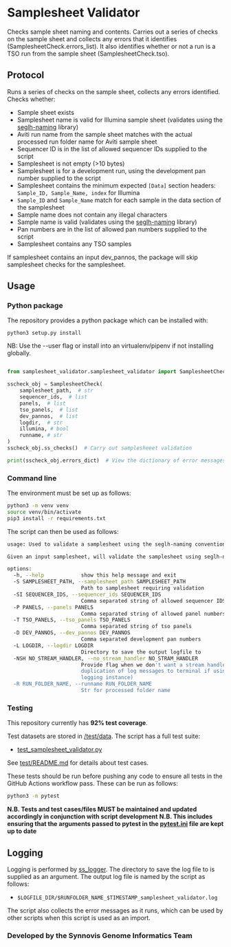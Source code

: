 # Samplesheet Validator

Checks sample sheet naming and contents. Carries out a series of checks on the sample sheet and collects any errors 
that it identifies (SamplesheetCheck.errors_list). It also identifies whether or not a run is a TSO run from the sample 
sheet (SamplesheetCheck.tso).

## Protocol

Runs a series of checks on the sample sheet, collects any errors identified. Checks whether: 
* Sample sheet exists
* Samplesheet name is valid for Illumina sample sheet (validates using the [seglh-naming](https://github.com/moka-guys/seglh-naming/) library)
* Aviti run name from the sample sheet matches with the actual processed run folder name for Aviti sample sheet
* Sequencer ID is in the list of allowed sequencer IDs supplied to the script
* Samplesheet is not empty (>10 bytes)
* Samplesheet is for a development run, using the development pan number supplied to the script
* Samplesheet contains the minimum expected `[Data]` section headers: `Sample_ID, Sample_Name, index` for Illumina
* `Sample_ID` and `Sample_Name` match for each sample in the data section of the samplesheet
* Sample name does not contain any illegal characters
* Sample name is valid (validates using the [seglh-naming](https://github.com/moka-guys/seglh-naming/) library)
* Pan numbers are in the list of allowed pan numbers supplied to the script
* Samplesheet contains any TSO samples

If samplesheet contains an input dev_pannos, the package will skip samplesheet checks for the samplesheet.

## Usage

### Python package

The repository provides a python package which can be installed with:

`python3 setup.py install`

NB: Use the --user flag or install into an virtualenv/pipenv if not installing globally.

```python

from samplesheet_validator.samplesheet_validator import SamplesheetCheck

sscheck_obj = SamplesheetCheck(
    samplesheet_path,  # str
    sequencer_ids,  # list
    panels,  # list
    tso_panels,  # list
    dev_pannos,  # list
    logdir,  # str
    illumina, # bool
    runname, # str
)
sscheck_obj.ss_checks()  # Carry out samplesheeet validation

print(sscheck_obj.errors_dict)  # View the dictionary of error messages
```

### Command line

The environment must be set up as follows:
```bash
python3 -m venv venv
source venv/bin/activate
pip3 install -r requirements.txt
```

The script can then be used as follows:
```bash
usage: Used to validate a samplesheet using the seglh-naming conventions

Given an input samplesheet, will validate the samplesheet using seglh-naming conventions and output a logfile

options:
  -h, --help            show this help message and exit
  -S SAMPLESHEET_PATH, --samplesheet_path SAMPLESHEET_PATH
                        Path to samplesheet requiring validation
  -SI SEQUENCER_IDS, --sequencer_ids SEQUENCER_IDS
                        Comma separated string of allowed sequencer IDS
  -P PANELS, --panels PANELS
                        Comma separated string of allowed panel numbers
  -T TSO_PANELS, --tso_panels TSO_PANELS
                        Comma separated string of tso panels
  -D DEV_PANNOS, --dev_pannos DEV_PANNOS
                        Comma separated development pan numbers
  -L LOGDIR, --logdir LOGDIR
                        Directory to save the output logfile to
  -NSH NO_STREAM_HANDLER, --no_stream_handler NO_STRAM_HANDLER
                        Provide flag when we don't want a stream handler (prevents
                        duplication of log messages to terminal if using another
                        logging instance)
  -R RUN_FOLDER_NAME, --runname RUN_FOLDER_NAME
                        Str for processed folder name
```

### Testing

This repository currently has **92% test coverage**.

Test datasets are stored in [/test/data](../test/data). The script has a full test suite:
* [test_samplesheet_validator.py](../test/test_samplesheet_validator.py)

See [test/README.md](test/README.md) for details about test cases.

These tests should be run before pushing any code to ensure all tests in the GitHub Actions workflow pass. These can be run as follows:

```bash
python3 -m pytest
```
**N.B. Tests and test cases/files MUST be maintained and updated accordingly in conjunction with script development**
**N.B. This includes ensuring that the arguments passed to pytest in the [pytest.ini](pytest.ini) file are kept up to date**


## Logging

Logging is performed by [ss_logger](samplesheet_validator/ss_logger.py). The directory to save the log file to is supplied as an argument. The output log file is named by the script as follows:
- `$LOGFILE_DIR/$RUNFOLDER_NAME_$TIMESTAMP_samplesheet_validator.log`

The script also collects the error messages as it runs, which can be used by other scripts when this script is used as an import.


### Developed by the Synnovis Genome Informatics Team
